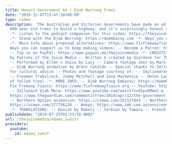 ```yaml
---
title: Honest Government Ad | Djab Wurrung Trees
date: "2019-12-07T13:47:18+08:00"
type: video
description: 'The Australien and Victorien Governments have made an ad about destroying
  600 year old trees to build a highway, and it’s surprisingly honest and informative!
  -*- Listen to the podcast companion for this video: https://thejuicemedia.simplecast.com/episodes/episode-3-djab-wurrung-trees
  -*- Stand with the Djab Wurrung: https://dwembassy.com -*- Ways you can help: https://docs.google.com/document/d/1-GTkdfwZDfvW26yvRuOMmx4p4hM73Im5dxk-GMElSJI/edit?fbclid=IwAR2CCd_COBh0U4u45d0eeCAUrg-31AROkt_Wd-baN6-BLBaTtpOE83ILFu4
  -*- More info about proposed alternatives: https://www.fixfreewayfiasco.org -*-
  Ways you can support us to keep making videos: -- Become a Patron: https://www.patreon.com/TheJuiceMedia
  -- Tip us on PayPal: https://www.paypal.me/thejuicemedia -*- CREDITS -- Produced
  by Patrons of the Juice Media -- Written & created by Giordano for The Juice Media
  -- Performed by Ellen x Voice by Lucy -- Camera footage shot by Mark Spencer: https://twitter.com/climacticshow
  -- Djab Wurrung animation by Brent Cataldo -- Special thanks to Zellanach Djab Mara
  for cultural advice -- Photos and footage courtesy of: -- Skylinedroneimaging: www.facebook.com/skylinedroneimaging
  -- Freeman Trebilcock, Jimmy Mitchell and Iona Mackenzie -- Helen Lewers (image
  of felled tree) -*- MORE INFO: -- Djab Wurrung Embassy: https://dwembassy.com --
  Fix Freeway Fiasco: https://www.fixfreewayfiasco.org -- YouTube: https://www.youtube.com/watch?v=mt2ZDh6-vVI
  -- Zallanach Djab Mara: https://www.youtube.com/watch?v=EkpvDMmnC-w -- Nayuka Gorrie:
  https://www.theguardian.com/commentisfree/2019/apr/12/the-government-wants-to-bulldoze-my-inheritance-800-year-old-sacred-trees
  -- Northern Option animation: https://vimeo.com/251137843 -- Northern Option details:
  https://vimeo.com/277756120 -- Woops: https://www.smh.com.au/environment/conservation/nine-hundred-giant-native-trees-felled-in-vicroads-planning-blunder-20150804-gir5jn.html
  -*- TRANSLATIONS: -- Danish by Mabeli -- Serbian by Tamara -- French by Julie'
publishdate: "2019-07-25T01:53:59.000Z"
url: /thejuicemedia/eQaeu_1uGcY/
providers:
  youtube:
    id: eQaeu_1uGcY
---
```

